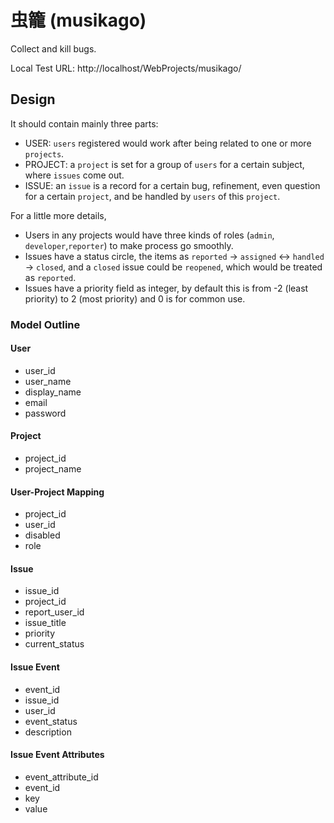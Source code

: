 # 虫籠 (musikago)
Collect and kill bugs.

Local Test URL: http://localhost/WebProjects/musikago/

## Design

It should contain mainly three parts:

* USER: `users` registered would work after being related to one or more `projects`.
* PROJECT: a `project` is set for a group of `users` for a certain subject, where `issues` come out.
* ISSUE: an `issue` is a record for a certain bug, refinement, even question for a certain `project`, and be handled by `users` of this `project`.

For a little more details, 

* Users in any projects would have three kinds of roles (`admin`, `developer`,`reporter`) to make process go smoothly.
* Issues have a status circle, the items as `reported` -> `assigned` <-> `handled` -> `closed`, and a `closed` issue could be `reopened`, which would be treated as `reported`.
* Issues have a priority field as integer, by default this is from -2 (least priority) to 2 (most priority) and 0 is for common use.

### Model Outline

#### User

* user_id
* user_name
* display_name
* email
* password

#### Project

* project_id
* project_name

#### User-Project Mapping

* project_id
* user_id
* disabled
* role

#### Issue

* issue_id
* project_id
* report_user_id
* issue_title
* priority
* current_status

#### Issue Event

* event_id
* issue_id
* user_id
* event_status
* description

#### Issue Event Attributes

* event_attribute_id
* event_id
* key
* value

